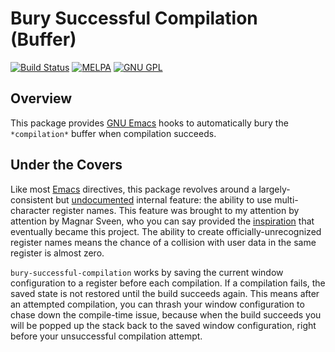 Bury Successful Compilation (Buffer)
====================================

[![Build Status](https://travis-ci.org/EricCrosson/bury-successful-compilation.svg?branch=master)](https://travis-ci.org/EricCrosson/bury-successful-compilation) [![MELPA](http://melpa.org/packages/bury-successful-compilation-badge.svg)](http://melpa.org/#/bury-successful-compilation) [![GNU GPL](http://img.shields.io/:license-gpl3-blue.svg)](http://www.gnu.org/licenses/gpl-3.0.html)

Overview
--------

This package provides [GNU Emacs] hooks to automatically bury the `*compilation*` buffer when compilation succeeds.

Under the Covers
----------------

Like most [Emacs] directives, this package revolves around a
largely-consistent but [undocumented] internal feature: the ability to
use multi-character register names. This feature was brought to my
attention by attention by Magnar Sveen, who you can say provided the
[inspiration] that eventually became this project. The ability to
create officially-unrecognized register names means the chance of a
collision with user data in the same register is almost zero.

`bury-successful-compilation` works by saving the current window
configuration to a register before each compilation. If a compilation
fails, the saved state is not restored until the build succeeds
again. This means after an attempted compilation, you can thrash your
window configuration to chase down the compile-time issue, because
when the build succeeds you will be popped up the stack back to the
saved window configuration, right before your unsuccessful compilation
attempt.

[Emacs]: https://www.gnu.org/software/emacs/
[GNU Emacs]: https://www.gnu.org/software/emacs/
[undocumented]: https://www.emacswiki.org/emacs/WindowsAndRegisters
[inspiration]: http://whattheemacsd.com/setup-magit.el-01.html
